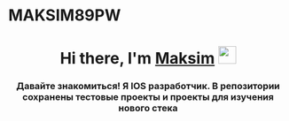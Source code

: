 # MAKSIM89PW
<h1 align="center">Hi there, I'm <a href="https://t.me/Maksim_Nurutdinov" target="_blank">Maksim</a> 
<img src="https://github.com/blackcater/blackcater/raw/main/images/Hi.gif" height="32"/></h1>
<h3 align="center">Давайте знакомиться!  Я IOS разработчик. В репозитории сохранены тестовые проекты и проекты для изучения нового стека</h3>
